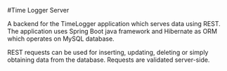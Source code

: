 #Time Logger Server

A backend for the TimeLogger application which serves data using REST. 
The application uses Spring Boot java framework and Hibernate as ORM which operates on MySQL database. 

REST requests can be used for inserting, updating, deleting or simply obtaining data from the database. Requests are validated server-side.
